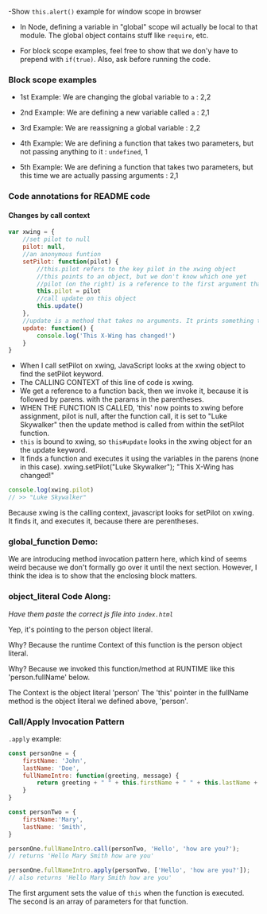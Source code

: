-Show `this.alert()` example for window scope in browser

- In Node, defining a variable in "global" scope wil actually be local to that module. The global object contains stuff like `require`, etc.

- For block scope examples, feel free to show that we don'y have to prepend with `if(true)`. Also, ask before running the code.

### Block scope examples
- 1st Example: We are changing the global variable to `a` : 2,2


- 2nd Example: We are defining a new variable called `a` : 2,1


- 3rd Example: We are reassigning a global variable : 2,2


- 4th Example: We are defining a function that takes two parameters, but not passing anything to it : `undefined`, 1


- 5th Example: We are defining a function that takes two parameters, but this time we are actually passing arguments : 2,1

### Code annotations for README code
#### Changes by call context
```js
var xwing = {
    //set pilot to null
    pilot: null,
    //an anonymous funtion
    setPilot: function(pilot) {
        //this.pilot refers to the key pilot in the xwing object
        //this points to an object, but we don't know which one yet
        //pilot (on the right) is a reference to the first argument that is being passed to (anonymous) function that is //assigned to the setPilot property
        this.pilot = pilot
        //call update on this object
        this.update()
    },
    //update is a method that takes no arguments. It prints something to the console.
    update: function() {
        console.log('This X-Wing has changed!')
    }
}
```

* When I call setPilot on xwing, JavaScript looks at the xwing object to find the setPilot keyword.
* The CALLING CONTEXT of this line of code is xwing.
* We get a reference to a function back, then we invoke it, because it is followed by parens. with the params in the parentheses.
* WHEN THE FUNCTION IS CALLED, 'this' now points to xwing before assignment, pilot is null, after the function call, it is set to "Luke Skywalker" then the update method is called from within the setPilot function.
* `this` is bound to xwing, so `this#update` looks in the xwing object for an the update keyword.
* It finds a function and executes it using the variables in the parens (none in this case).
xwing.setPilot("Luke Skywalker");
"This X-Wing has changed!"

```js
console.log(xwing.pilot)
// >> "Luke Skywalker"
```

Because xwing is the calling context, javascript looks for setPilot on xwing. It finds it, and executes it, because there are perentheses.

### global_function Demo:
We are introducing method invocation pattern here, which kind of seems weird because we don't formally go over it until the next section. However, I think the idea is to show that the enclosing block matters.

### object_literal Code Along:
*Have them paste the correct js file into `index.html`*

Yep, it's pointing to the person object literal.

Why? Because the runtime Context of this function is
the person object literal.

Why? Because we invoked this function/method at RUNTIME like this 'person.fullName' below.

The Context is the object literal 'person'
The 'this' pointer in the fullName method is the object literal we defined above, 'person'.

### Call/Apply Invocation Pattern
`.apply` example:

```js
const personOne = {
    firstName: 'John',
    lastName: 'Doe',
    fullNameIntro: function(greeting, message) {
        return greeting + " " + this.firstName + " " + this.lastName + " " +message;
    }
}

const personTwo = {
    firstName:'Mary',
    lastName: 'Smith',
}

personOne.fullNameIntro.call(personTwo, 'Hello', 'how are you?');
// returns 'Hello Mary Smith how are you'

personOne.fullNameIntro.apply(personTwo, ['Hello', 'how are you?']);
// also returns 'Hello Mary Smith how are you'
```
The first argument sets the value of `this` when the function is executed. The second is an array of parameters for that function.
